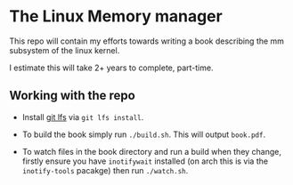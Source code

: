 # The Linux Memory manager

This repo will contain my efforts towards writing a book describing the mm
subsystem of the linux kernel.

I estimate this will take 2+ years to complete, part-time.

## Working with the repo

* Install [git lfs](https://git-lfs.github.com/) via `git lfs install`.

* To build the book simply run `./build.sh`. This will output `book.pdf`.

* To watch files in the book directory and run a build when they change, firstly
  ensure you have `inotifywait` installed (on arch this is via the
  `inotify-tools` pacakge) then run `./watch.sh`.
